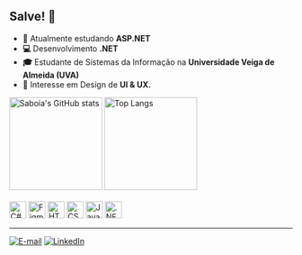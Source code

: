 ## Salve! 🤙
- **🔭** Atualmente estudando **ASP.NET**
- **💻** Desenvolvimento **.NET**
- **🎓** Estudante de Sistemas da Informação na **Universidade Veiga de Almeida (UVA)**
- **🎨** Interesse em Design de **UI & UX.**

<div>
  <img src="https://github-readme-stats.vercel.app/api?username=lucassaboia&show_icons=true&theme=highcontrast" alt="Saboia's GitHub stats" height="165">
  <img src="https://github-readme-stats.vercel.app/api/top-langs/?username=lucassaboia&layout=compact&theme=highcontrast&langs_count=6" alt="Top Langs" height="165">
</div>
<br>

<div>
  <img src="https://cdn.jsdelivr.net/gh/devicons/devicon/icons/csharp/csharp-original.svg" width="30" alt="C#" style="fill: #6e6e6e;">
  <img src="https://cdn.jsdelivr.net/gh/devicons/devicon/icons/figma/figma-original.svg" width="30" alt="Figma" style="fill: #6e6e6e;">
  <img src="https://cdn.jsdelivr.net/gh/devicons/devicon/icons/html5/html5-original.svg" width="30" alt="HTML" style="fill: #6e6e6e;">
  <img src="https://cdn.jsdelivr.net/gh/devicons/devicon/icons/css3/css3-original.svg" width="30" alt="CSS" style="fill: #6e6e6e;">
  <img src="https://cdn.jsdelivr.net/gh/devicons/devicon/icons/javascript/javascript-original.svg" width="30" alt="JavaScript" style="fill: #6e6e6e;">
  <img src="https://cdn.jsdelivr.net/gh/devicons/devicon/icons/dot-net/dot-net-original.svg" width="30" alt=".NET" style="fill: #6e6e6e;">
</div>

---

[![E-mail](https://img.shields.io/badge/Gmail-D14836?style=for-the-badge&logo=gmail&logoColor=white)](mailto:contatolsgoes@hotmail.com)
[![LinkedIn](https://img.shields.io/badge/LinkedIn-0077B5?style=for-the-badge&logo=linkedin&logoColor=white)](https://www.linkedin.com/in/lucas-goes-65ba31282/)



